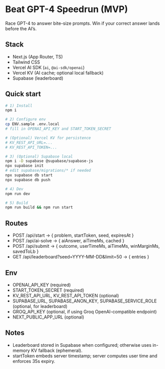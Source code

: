# Beat GPT-4 Speedrun (MVP)

Race GPT-4 to answer bite-size prompts. Win if your correct answer lands before the AI’s.

## Stack
- Next.js (App Router, TS)
- Tailwind CSS
- Vercel AI SDK (`ai`, `@ai-sdk/openai`)
- Vercel KV (AI cache; optional local fallback)
- Supabase (leaderboard)

## Quick start
```bash
# 1) Install
npm i

# 2) Configure env
cp ENV.sample .env.local
# fill in OPENAI_API_KEY and START_TOKEN_SECRET

# (Optional) Vercel KV for persistence
# KV_REST_API_URL=...
# KV_REST_API_TOKEN=...

# 3) (Optional) Supabase local
npm i -D supabase @supabase/supabase-js
npx supabase init
# edit supabase/migrations/* if needed
npx supabase db start
npx supabase db push

# 4) Dev
npm run dev

# 5) Build
npm run build && npm run start
```

## Routes
- POST /api/start → { problem, startToken, seed, expiresAt }
- POST /api/ai-solve → { aiAnswer, aiTimeMs, cached }
- POST /api/submit → { outcome, userTimeMs, aiTimeMs, winMarginMs, savedToLb }
- GET  /api/leaderboard?seed=YYYY-MM-DD&limit=50 → { entries }

## Env
- OPENAI_API_KEY (required)
- START_TOKEN_SECRET (required)
- KV_REST_API_URL, KV_REST_API_TOKEN (optional)
- SUPABASE_URL, SUPABASE_ANON_KEY, SUPABASE_SERVICE_ROLE (optional, for leaderboard)
- GROQ_API_KEY (optional, if using Groq OpenAI-compatible endpoint)
- NEXT_PUBLIC_APP_URL (optional)

## Notes
- Leaderboard stored in Supabase when configured; otherwise uses in-memory KV fallback (ephemeral).
- startToken embeds server timestamp; server computes user time and enforces 35s expiry.
